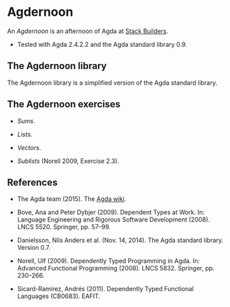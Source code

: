# Agdernoon

An *Agdernoon* is an afternoon of Agda at
[Stack Builders][stackbuilders].

- Tested with Agda 2.4.2.2 and the Agda standard library 0.9.

## The Agdernoon library

The Agdernoon library is a simplified version of the Agda standard
library.

## The Agdernoon exercises

- *Sums*.

- *Lists*.

- *Vectors*.

- *Sublists* (Norell 2009, Exercise 2.3).

## References

- The Agda team (2015). The [Agda wiki][agda].

- Bove, Ana and Peter Dybjer (2009). Dependent Types at Work. In:
  Language Engineering and Rigorous Software Development (2008).
  LNCS 5520. Springer, pp. 57–99.

- Danielsson, Nils Anders et al. (Nov. 14, 2014). The Agda standard
  library. Version 0.7.

- Norell, Ulf (2009). Dependently Typed Programming in Agda. In:
  Advanced Functional Programming (2008). LNCS 5832. Springer, pp.
  230–266.

- Sicard-Ramírez, Andrés (2011). Dependently Typed Functional
  Languages (CB0683). EAFIT.

[agda]: http://wiki.portal.chalmers.se/agda/pmwiki.php
[stackbuilders]: http://www.stackbuilders.com/

